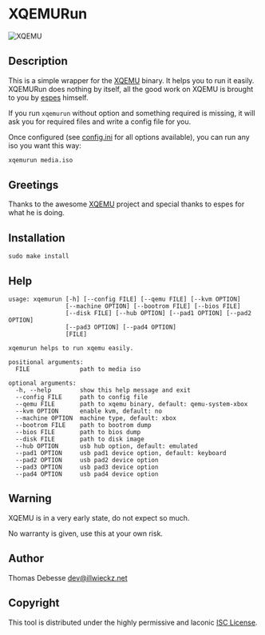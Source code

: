 XQEMURun
========

![XQEMU](http://dl.illwieckz.net/b/xqemu/20160201-074350.xqemu.png)

Description
-----------

This is a simple wrapper for the [XQEMU](https://github.com/espes/xqemu) binary. It helps you to run it easily. XQEMURun does nothing by itself, all the good work on XQEMU is brought to you by [espes](https://github.com/espes) himself.

If you run `xqemurun` without option and something required is missing, it will ask you for required files and write a config file for you.

Once configured (see [config.ini](sample/config.ini) for all options available), you can run any iso you want this way:

```sh
xqemurun media.iso
```

Greetings
---------

Thanks to the awesome [XQEMU](http://xqemu.com/) project and special thanks to espes for what he is doing.

Installation
------------

```
sudo make install
```

Help
----

```
usage: xqemurun [-h] [--config FILE] [--qemu FILE] [--kvm OPTION]
                [--machine OPTION] [--bootrom FILE] [--bios FILE]
                [--disk FILE] [--hub OPTION] [--pad1 OPTION] [--pad2 OPTION]
                [--pad3 OPTION] [--pad4 OPTION]
                [FILE]

xqemurun helps to run xqemu easily.

positional arguments:
  FILE              path to media iso

optional arguments:
  -h, --help        show this help message and exit
  --config FILE     path to config file
  --qemu FILE       path to xqemu binary, default: qemu-system-xbox
  --kvm OPTION      enable kvm, default: no
  --machine OPTION  machine type, default: xbox
  --bootrom FILE    path to bootrom dump
  --bios FILE       path to bios dump
  --disk FILE       path to disk image
  --hub OPTION      usb hub option, default: emulated
  --pad1 OPTION     usb pad1 device option, default: keyboard
  --pad2 OPTION     usb pad2 device option
  --pad3 OPTION     usb pad3 device option
  --pad4 OPTION     usb pad4 device option
```

Warning
-------

XQEMU is in a very early state, do not expect so much.

No warranty is given, use this at your own risk.

Author
------

Thomas Debesse <dev@illwieckz.net>

Copyright
---------

This tool is distributed under the highly permissive and laconic [ISC License](COPYING.md).
